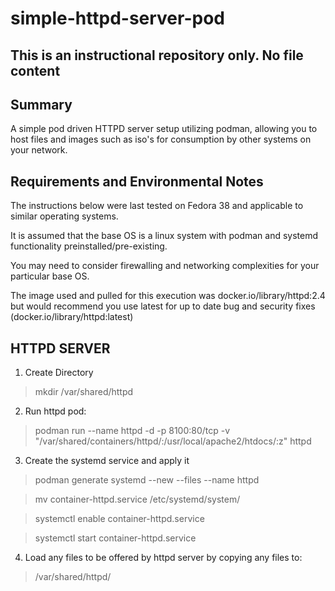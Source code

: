 # simple-httpd-server-pod

## This is an instructional repository only. No file content

## Summary
A simple pod driven HTTPD server setup utilizing podman, allowing you to host files and images such as iso's for consumption by other systems on your network.

## Requirements and Environmental Notes
The instructions below were last tested on Fedora 38 and applicable to similar operating systems.

It is assumed that the base OS is a linux system with podman and systemd functionality preinstalled/pre-existing.

You may need to consider firewalling and networking complexities for your particular base OS.

The image used and pulled for this execution was docker.io/library/httpd:2.4 but would recommend you use latest for up to date bug and security fixes (docker.io/library/httpd:latest)

## HTTPD SERVER
1. Create Directory
> mkdir /var/shared/httpd

2. Run httpd pod:
> podman run --name httpd -d -p 8100:80/tcp -v "/var/shared/containers/httpd/:/usr/local/apache2/htdocs/:z" httpd

3. Create the systemd service and apply it
> podman generate systemd --new --files --name httpd

> mv container-httpd.service /etc/systemd/system/

> systemctl enable container-httpd.service

> systemctl start container-httpd.service

4. Load any files to be offered by httpd server by copying any files to:
> /var/shared/httpd/
